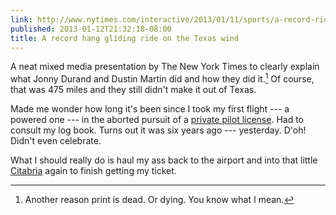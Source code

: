 ```yaml
---
link: http://www.nytimes.com/interactive/2013/01/11/sports/a-record-ride-on-the-texas-wind.html
published: 2013-01-12T21:32:18-08:00
title: A record hang gliding ride on the Texas wind
---
```

A neat mixed media presentation by The New York Times to clearly explain what Jonny Durand and Dustin Martin did and how they did it.[^1] Of course, that was 475 miles and they still didn't make it out of Texas.

Made me wonder how long it's been since I took my first flight --- a powered one --- in the aborted pursuit of a [private pilot license](https://en.wikipedia.org/wiki/Private_pilot_licence). Had to consult my log book. Turns out it was six years ago --- yesterday. D'oh! Didn't even celebrate.

What I should really do is haul my ass back to the airport and into that little [Citabria](https://en.wikipedia.org/wiki/American_Champion_Citabria) again to finish getting my ticket.

[^1]: Another reason print is dead. Or dying. You know what I mean.
